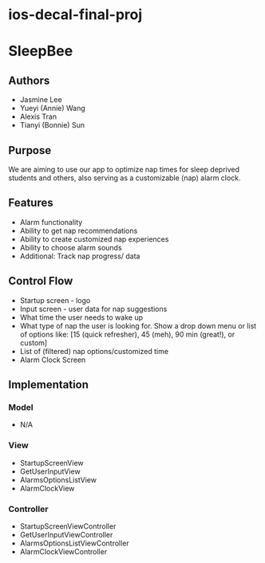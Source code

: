 # ios-decal-final-proj

# SleepBee  
## Authors
- Jasmine Lee
- Yueyi (Annie) Wang 
- Alexis Tran
- Tianyi (Bonnie) Sun

## Purpose
We are aiming to use our app to optimize nap times for sleep deprived students and others, also serving as a customizable (nap) alarm clock.

## Features
* Alarm functionality
* Ability to get nap recommendations
* Ability to create customized nap experiences
* Ability to choose alarm sounds 
* Additional: Track nap progress/ data

## Control Flow
* Startup screen - logo
* Input screen - user data for nap suggestions
* What time the user needs to wake up
* What type of nap the user is looking for. Show a drop down menu or list of options like: [15 (quick refresher), 45 (meh), 90 min (great!), or custom]
* List of (filtered) nap options/customized time 
* Alarm Clock Screen

## Implementation
### Model
* N/A

### View
* StartupScreenView
* GetUserInputView
* AlarmsOptionsListView
* AlarmClockView

### Controller
* StartupScreenViewController
* GetUserInputViewController
* AlarmsOptionsListViewController
* AlarmClockViewController

